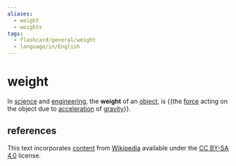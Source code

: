 ```yaml
---
aliases:
  - weight
  - weights
tags:
  - flashcard/general/weight
  - language/in/English
---
```


# weight

In [science](science.md) and [engineering](engineering.md), the __weight__ of an [object](physical%20object.md), is {{the [force](force.md) acting on the object due to [acceleration](acceleration.md) of [gravity](gravity.md)}}. <!--SR:!2024-10-02,58,310-->

## references

This text incorporates [content](https://en.wikipedia.org/wiki/weight) from [Wikipedia](Wikipedia.md) available under the [CC BY-SA 4.0](https://creativecommons.org/licenses/by-sa/4.0/) license.
